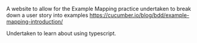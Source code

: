 A website to allow for the Example Mapping practice undertaken to break down a user story into examples
https://cucumber.io/blog/bdd/example-mapping-introduction/

Undertaken to learn about using typescript. 
